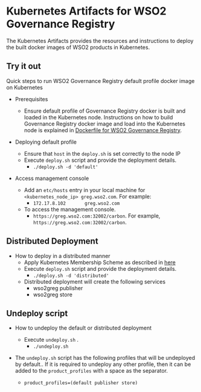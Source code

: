# Kubernetes Artifacts for WSO2 Governance Registry #
The Kubernetes Artifacts provides the resources and instructions to deploy the built docker images of WSO2 products in Kubernetes.

## Try it out
Quick steps to run WSO2 Governance Registry default profile docker image on Kubernetes

* Prerequisites
    - Ensure default profile of Governance Registry docker is built and loaded in the Kubernetes node.
    Instructions on how to build Governance Registry docker image and load into the Kubernetes node is explained in [Dockerfile for WSO2 Governance Registry](https://github.com/wso2/dockerfiles/tree/master/wso2greg#building-the-docker-images).

* Deploying default profile
    - Ensure that `host` in the `deploy.sh` is set correctly to the node IP  
    - Execute `deploy.sh` script and provide the deployment details.
        + `./deploy.sh -d 'default'`

* Access management console
    - Add an `etc/hosts` entry in your local machine for `<kubernetes_node_ip> greg.wso2.com`. For example:
        + `172.17.8.102       greg.wso2.com`
    - To access the management console.
        +  `https://greg.wso2.com:32002/carbon`. For example, `https://greg.wso2.com:32002/carbon`.

## Distributed Deployment

* How to deploy in a distributed manner
    - Apply Kubernetes Membership Scheme as described in [here](https://docs.wso2.com/display/KA100/Kubernetes+Membership+Scheme+for+WSO2+Carbon)
    - Execute `deploy.sh` script and provide the deployment details.
        + `./deploy.sh -d 'distributed'`
    - Distributed deployment will create the following services
        + wso2greg publisher
        + wso2greg store

## Undeploy script

* How to undeploy the default or distributed deployment
    - Execute `undeploy.sh` .
        + `./undeploy.sh`   

* The `undeploy.sh` script has the following profiles that will be undeployed by default.. If it is required to undeploy any other profile, then it can be added to the `product_profiles` with a space as the separator.
    - `product_profiles=(default publisher store)`
